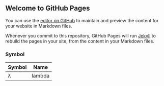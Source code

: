 ## Welcome to GitHub Pages

You can use the [editor on GitHub](https://github.com/Cronenberg-World/symbol-idea-plugin/edit/gh-pages/index.md) to maintain and preview the content for your website in Markdown files.

Whenever you commit to this repository, GitHub Pages will run [Jekyll](https://jekyllrb.com/) to rebuild the pages in your site, from the content in your Markdown files.

### Symbol


| Symbol | Name |
|---|---|
| λ | lambda |

